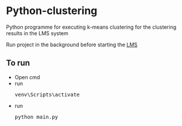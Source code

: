 # Python-clustering

Python programme for executing k-means clustering for the clustering results in the LMS system

Run project in the background before starting the [LMS](https://github.com/jdubs9/fyp)

## To run
- Open cmd
- run <pre>venv\Scripts\activate</pre>
- run <pre>python main.py</pre>
